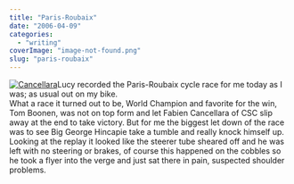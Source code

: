 ```yaml
---
title: "Paris-Roubaix"
date: "2006-04-09"
categories: 
  - "writing"
coverImage: "image-not-found.png"
slug: "paris-roubaix"
---
```


[![Cancellara](/images/125918299_f8c8c0015d_m.jpg)](http://www.flickr.com/photos/funkylarma/125918299/ "Photo Sharing")Lucy recorded the Paris-Roubaix cycle race for me today as I was; as usual out on my bike.  
What a race it turned out to be, World Champion and favorite for the win, Tom Boonen, was not on top form and let Fabien Cancellara of CSC slip away at the end to take victory. But for me the biggest let down of the race was to see Big George Hincapie take a tumble and really knock himself up. Looking at the replay it looked like the steerer tube sheared off and he was left with no steering or brakes, of course this happened on the cobbles so he took a flyer into the verge and just sat there in pain, suspected shoulder problems.
